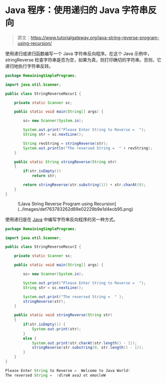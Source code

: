 # Java 程序：使用递归的 Java 字符串反向

> 原文：<https://www.tutorialgateway.org/java-string-reverse-program-using-recursion/>

使用递归或递归函数编写一个 Java 字符串反向程序。在这个 Java 示例中，stringReverse 检查字符串是否为空，如果为真，则打印确切的字符串。否则，它递归地执行字符串反转。

```java
package RemainingSimplePrograms;

import java.util.Scanner;

public class StringReverseRecur1 {

	private static Scanner sc;

	public static void main(String[] args) {

		sc= new Scanner(System.in);

		System.out.print("Please Enter String to Reverse =  ");
		String str = sc.nextLine();

		String revString = stringReverse(str);	
		System.out.println("The reversed String =  " + revString);
	}

	public static String stringReverse(String str)
	{
		if(str.isEmpty())
			return str;

		return stringReverse(str.substring(1)) + str.charAt(0);
	}
}
```

<figure class="wp-block-image size-large">![Java String Reverse Program using Recursion](../Images/def763783262d89e02229b9e1d4ecb95.png)</figure>

使用递归是在 [Java](https://www.tutorialgateway.org/learn-java-programs/) 中编写字符串反向程序的另一种方式。

```java
package RemainingSimplePrograms;

import java.util.Scanner;

public class StringReverseRecur2 {

	private static Scanner sc;

	public static void main(String[] args) {

		sc= new Scanner(System.in);

		System.out.print("Please Enter String to Reverse =  ");
		String str = sc.nextLine();

		System.out.print("The reversed String =  " );
		stringReverse(str);	
	}

	public static void stringReverse(String str)
	{
		if(str.isEmpty()) {
			System.out.print(str);
		}
		else {
			System.out.print(str.charAt(str.length() - 1));
			stringReverse(str.substring(0, str.length() - 1));
		}	
	}
}
```

```java
Please Enter String to Reverse =  Welcome to Java World!
The reversed String =  !dlroW avaJ ot emocleW
```